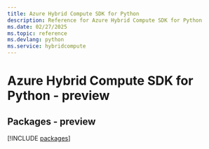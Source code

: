 ```yaml
---
title: Azure Hybrid Compute SDK for Python
description: Reference for Azure Hybrid Compute SDK for Python
ms.date: 02/27/2025
ms.topic: reference
ms.devlang: python
ms.service: hybridcompute
---
```

# Azure Hybrid Compute SDK for Python - preview
## Packages - preview
[!INCLUDE [packages](hybrid-compute-index.md)]